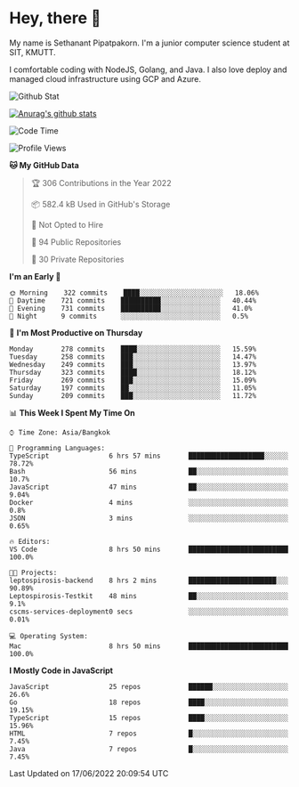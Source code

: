 # Hey, there 🙌
My name is Sethanant Pipatpakorn. I'm a junior computer science student at SIT, KMUTT.

I comfortable coding with NodeJS, Golang, and Java. I also love deploy and managed cloud infrastructure using GCP and Azure.

![Github Stat](https://github-profile-summary-cards.vercel.app/api/cards/profile-details?username=thetkpark&theme=dracula)

[![Anurag's github stats](https://github-readme-stats.vercel.app/api?username=thetkpark&count_private=true&show_icons=true&theme=tokyonight)](https://github.com/anuraghazra/github-readme-stats)

<!--START_SECTION:waka-->
![Code Time](http://img.shields.io/badge/Code%20Time-0%20secs-blue)

![Profile Views](http://img.shields.io/badge/Profile%20Views-12-blue)

**🐱 My GitHub Data** 

> 🏆 306 Contributions in the Year 2022
 > 
> 📦 582.4 kB Used in GitHub's Storage 
 > 
> 🚫 Not Opted to Hire
 > 
> 📜 94 Public Repositories 
 > 
> 🔑 30 Private Repositories  
 > 
**I'm an Early 🐤** 

```text
🌞 Morning    322 commits    ████░░░░░░░░░░░░░░░░░░░░░   18.06% 
🌆 Daytime    721 commits    ██████████░░░░░░░░░░░░░░░   40.44% 
🌃 Evening    731 commits    ██████████░░░░░░░░░░░░░░░   41.0% 
🌙 Night      9 commits      ░░░░░░░░░░░░░░░░░░░░░░░░░   0.5%

```
📅 **I'm Most Productive on Thursday** 

```text
Monday       278 commits    ████░░░░░░░░░░░░░░░░░░░░░   15.59% 
Tuesday      258 commits    ███░░░░░░░░░░░░░░░░░░░░░░   14.47% 
Wednesday    249 commits    ███░░░░░░░░░░░░░░░░░░░░░░   13.97% 
Thursday     323 commits    ████░░░░░░░░░░░░░░░░░░░░░   18.12% 
Friday       269 commits    ███░░░░░░░░░░░░░░░░░░░░░░   15.09% 
Saturday     197 commits    ██░░░░░░░░░░░░░░░░░░░░░░░   11.05% 
Sunday       209 commits    ███░░░░░░░░░░░░░░░░░░░░░░   11.72%

```


📊 **This Week I Spent My Time On** 

```text
⌚︎ Time Zone: Asia/Bangkok

💬 Programming Languages: 
TypeScript               6 hrs 57 mins       ███████████████████░░░░░░   78.72% 
Bash                     56 mins             ██░░░░░░░░░░░░░░░░░░░░░░░   10.7% 
JavaScript               47 mins             ██░░░░░░░░░░░░░░░░░░░░░░░   9.04% 
Docker                   4 mins              ░░░░░░░░░░░░░░░░░░░░░░░░░   0.8% 
JSON                     3 mins              ░░░░░░░░░░░░░░░░░░░░░░░░░   0.65%

🔥 Editors: 
VS Code                  8 hrs 50 mins       █████████████████████████   100.0%

🐱‍💻 Projects: 
leptospirosis-backend    8 hrs 2 mins        ██████████████████████░░░   90.89% 
Leptospirosis-Testkit    48 mins             ██░░░░░░░░░░░░░░░░░░░░░░░   9.1% 
cscms-services-deployment0 secs              ░░░░░░░░░░░░░░░░░░░░░░░░░   0.01%

💻 Operating System: 
Mac                      8 hrs 50 mins       █████████████████████████   100.0%

```

**I Mostly Code in JavaScript** 

```text
JavaScript               25 repos            ██████░░░░░░░░░░░░░░░░░░░   26.6% 
Go                       18 repos            ████░░░░░░░░░░░░░░░░░░░░░   19.15% 
TypeScript               15 repos            ████░░░░░░░░░░░░░░░░░░░░░   15.96% 
HTML                     7 repos             █░░░░░░░░░░░░░░░░░░░░░░░░   7.45% 
Java                     7 repos             █░░░░░░░░░░░░░░░░░░░░░░░░   7.45%

```



 Last Updated on 17/06/2022 20:09:54 UTC
<!--END_SECTION:waka-->
